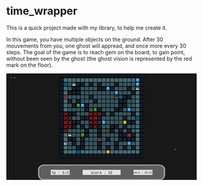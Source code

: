 # time_wrapper

This is a quick project made with my library, to help me create it.

In this game, you have multiple objects on the ground. After 30 mouvements from you, one ghost will appread, and once more every 30 steps.
The goal of the game is to reach gem on the board, to gain point, without been seen by the ghost (the ghost vision is represented by the red mark on the floor).

![Starting_menu](ressources/readme/test.gif)
